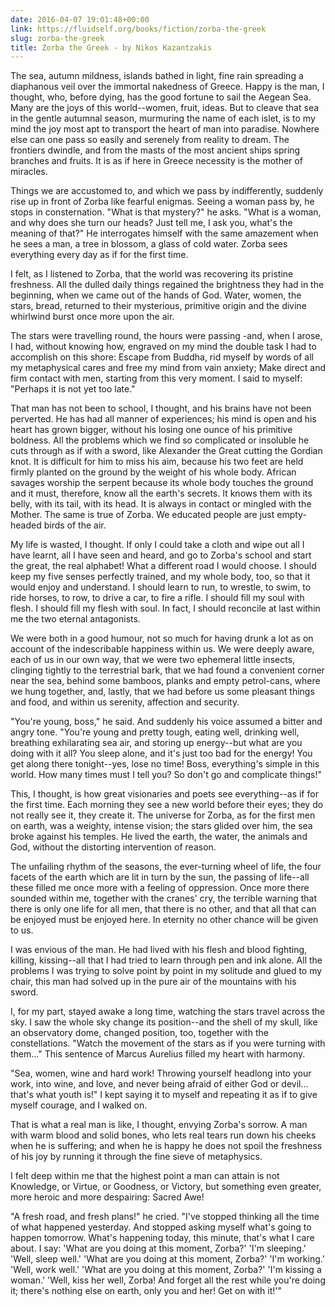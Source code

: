 ```yaml
---
date: 2016-04-07 19:01:48+00:00
link: https://fluidself.org/books/fiction/zorba-the-greek
slug: zorba-the-greek
title: Zorba the Greek - by Nikos Kazantzakis
---
```


The sea, autumn mildness, islands bathed in light, fine rain spreading a diaphanous veil over the immortal nakedness of Greece. Happy is the man, I thought, who, before dying, has the good fortune to sail the Aegean Sea. Many are the joys of this world--women, fruit, ideas. But to cleave that sea in the gentle autumnal season, murmuring the name of each islet, is to my mind the joy most apt to transport the heart of man into paradise. Nowhere else can one pass so easily and serenely from reality to dream. The frontiers dwindle, and from the masts of the most ancient ships spring branches and fruits. It is as if here in Greece necessity is the mother of miracles.

Things we are accustomed to, and which we pass by indifferently, suddenly rise up in front of Zorba like fearful enigmas. Seeing a woman pass by, he stops in consternation. "What is that mystery?" he asks. "What is a woman, and why does she turn our heads? Just tell me, I ask you, what's the meaning of that?" He interrogates himself with the same amazement when he sees a man, a tree in blossom, a glass of cold water. Zorba sees everything every day as if for the first time.

I felt, as I listened to Zorba, that the world was recovering its pristine freshness. All the dulled daily things regained the brightness they had in the beginning, when we came out of the hands of God. Water, women, the stars, bread, returned to their mysterious, primitive origin and the divine whirlwind burst once more upon the air.

The stars were travelling round, the hours were passing -and, when I arose, I had, without knowing how, engraved on my mind the double task I had to accomplish on this shore: Escape from Buddha, rid myself by words of all my metaphysical cares and free my mind from vain anxiety; Make direct and firm contact with men, starting from this very moment. I said to myself: "Perhaps it is not yet too late."

That man has not been to school, I thought, and his brains have not been perverted. He has had all manner of experiences; his mind is open and his heart has grown bigger, without his losing one ounce of his primitive boldness. All the problems which we find so complicated or insoluble he cuts through as if with a sword, like Alexander the Great cutting the Gordian knot. It is difficult for him to miss his aim, because his two feet are held firmly planted on the ground by the weight of his whole body. African savages worship the serpent because its whole body touches the ground and it must, therefore, know all the earth's secrets. It knows them with its belly, with its tail, with its head. It is always in contact or mingled with the Mother. The same is true of Zorba. We educated people are just empty-headed birds of the air.

My life is wasted, I thought. If only I could take a cloth and wipe out all I have learnt, all I have seen and heard, and go to Zorba's school and start the great, the real alphabet! What a different road I would choose. I should keep my five senses perfectly trained, and my whole body, too, so that it would enjoy and understand. I should learn to run, to wrestle, to swim, to ride horses, to row, to drive a car, to fire a rifle. I should fill my soul with flesh. I should fill my flesh with soul. In fact, I should reconcile at last within me the two eternal antagonists.

We were both in a good humour, not so much for having drunk a lot as on account of the indescribable happiness within us. We were deeply aware, each of us in our own way, that we were two ephemeral little insects, clinging tightly to the terrestrial bark, that we had found a convenient corner near the sea, behind some bamboos, planks and empty petrol-cans, where we hung together, and, lastly, that we had before us some pleasant things and food, and within us serenity, affection and security.

"You're young, boss," he said. And suddenly his voice assumed a bitter and angry tone. "You're young and pretty tough, eating well, drinking well, breathing exhilarating sea air, and storing up energy--but what are you doing with it all? You sleep alone, and it's just too bad for the energy! You get along there tonight--yes, lose no time! Boss, everything's simple in this world. How many times must I tell you? So don't go and complicate things!"

This, I thought, is how great visionaries and poets see everything--as if for the first time. Each morning they see a new world before their eyes; they do not really see it, they create it. The universe for Zorba, as for the first men on earth, was a weighty, intense vision; the stars glided over him, the sea broke against his temples. He lived the earth, the water, the animals and God, without the distorting intervention of reason.

The unfailing rhythm of the seasons, the ever-turning wheel of life, the four facets of the earth which are lit in turn by the sun, the passing of life--all these filled me once more with a feeling of oppression. Once more there sounded within me, together with the cranes' cry, the terrible warning that there is only one life for all men, that there is no other, and that all that can be enjoyed must be enjoyed here. In eternity no other chance will be given to us.

I was envious of the man. He had lived with his flesh and blood fighting, killing, kissing--all that I had tried to learn through pen and ink alone. All the problems I was trying to solve point by point in my solitude and glued to my chair, this man had solved up in the pure air of the mountains with his sword.

I, for my part, stayed awake a long time, watching the stars travel across the sky. I saw the whole sky change its position--and the shell of my skull, like an observatory dome, changed position, too, together with the constellations. "Watch the movement of the stars as if you were turning with them…" This sentence of Marcus Aurelius filled my heart with harmony.

"Sea, women, wine and hard work! Throwing yourself headlong into your work, into wine, and love, and never being afraid of either God or devil… that's what youth is!" I kept saying it to myself and repeating it as if to give myself courage, and I walked on.

That is what a real man is like, I thought, envying Zorba's sorrow. A man with warm blood and solid bones, who lets real tears run down his cheeks when he is suffering; and when he is happy he does not spoil the freshness of his joy by running it through the fine sieve of metaphysics.

I felt deep within me that the highest point a man can attain is not Knowledge, or Virtue, or Goodness, or Victory, but something even greater, more heroic and more despairing: Sacred Awe!

"A fresh road, and fresh plans!" he cried. "I've stopped thinking all the time of what happened yesterday. And stopped asking myself what's going to happen tomorrow. What's happening today, this minute, that's what I care about. I say: 'What are you doing at this moment, Zorba?' 'I'm sleeping.' 'Well, sleep well.' 'What are you doing at this moment, Zorba?' 'I'm working.' 'Well, work well.' 'What are you doing at this moment, Zorba?' 'I'm kissing a woman.' 'Well, kiss her well, Zorba! And forget all the rest while you're doing it; there's nothing else on earth, only you and her! Get on with it!'"

